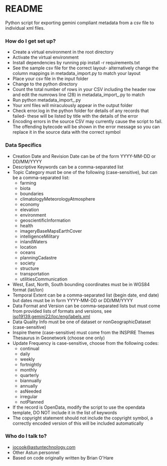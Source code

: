 # README #

Python script for exporting gemini compliant metadata from a csv file to individual xml files.

### How do I get set up? ###

* Create a virtual environment in the root directory
* Activate the virtual environment
* Install dependencies by running pip install -r requirements.txt
* See the sample csv file for the correct layout- alternatively change the column mappings in metadata_import.py to match your layout
* Place your csv file in the input folder
* Change to the python directory
* Count the total number of rows in your CSV including the header row and edit the numrows line (28) in metadata_import_.py to match
* Run python metadata_import_.py
* Your xml files will miraculously appear in the output folder
* Check error.log in the python folder for details of any records that failed- these will be listed by title with the details of the error
* Encoding errors in the source CSV may currently cause the script to fail. The offending bytecode will be shown in the error message so you can replace it in the source data with the correct symbol

### Data Specifics ###

* Creation Date and Revision Date can be of the form YYYY-MM-DD or DD/MM/YYYY
* Descriptive Keywords can be a comma-separated list
* Topic Category must be one of the following (case-sensitive), but can be a comma-separated list:
  * farming
  * biota
  * boundaries
  * climatologyMeteorologyAtmosphere
  * economy
  * elevation
  * environment
  * geoscientificInformation
  * health
  * imageryBaseMapsEarthCover
  * intelligenceMilitary
  * inlandWaters
  * location
  * oceans
  * planningCadastre
  * society
  * structure
  * transportation
  * utilitiesCommunication
* West, East, North, South bounding coordinates must be in WGS84 format (lat/lon)
* Temporal Extent can be a comma-separated list (begin date, end date) but dates must be in form YYYY-MM-DD or DD/MM/YYYY
* Data Format and Version can be comma-separated lists but must come from provided lists of formats and versions, see [iso19139.gemini22/loc/eng/labels.xml](https://github.com/AstunTechnology/iso19139.gemini22_GN3/blob/3.4.x/src/main/plugin/iso19139.gemini22/loc/eng/labels.xml#L1595)
* Data Quality Info must be one of dataset or nonGeographicDataset (case-sensitive)
* Inspire theme (case-sensitive) must come from the INSPIRE Themes Thesaurus in Geonetwork (choose one only)
* Update Frequency is case-sensitive, choose from the following codes:
  * continual
  * daily
  * weekly
  * fortnightly
  * monthly
  * quarterly
  * biannually
  * annually
  * asNeeded
  * irregular
  * notPlanned
* If the record is OpenData, modify the script to use the opendata template, DO NOT include it in the list of keywords
* The copyright statement should not include the copyright symbol, a correctly encoded version of this will be included automatically

### Who do I talk to? ###

* jocook@astuntechnology.com
* Other Astun personnel
* Based on code originally written by Brian O'Hare